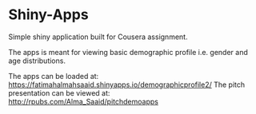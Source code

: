 # Shiny-Apps
Simple shiny application built for Cousera assignment.

The apps is meant for viewing basic demographic profile i.e. gender and age distributions.

The apps can be loaded at: https://fatimahalmahsaaid.shinyapps.io/demographicprofile2/
The pitch presentation can be viewed at: http://rpubs.com/Alma_Saaid/pitchdemoapps
